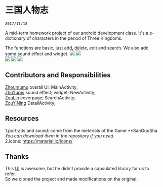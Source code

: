# 三国人物志
`2017/11/18`

A mid-term homework project of our android development class.
It's a e-dictionary of characters in the period of Three Kingdoms.

The functions are basic, just add, delete, edit and search. We also add some sound effect and widget.
![](https://github.com/ZhuYupei/Android_MidProject/readme_image/1.PNG)  ![](https://github.com/ZhuYupei/Android_MidProject/readme_image/2.PNG)  
![](https://github.com/ZhuYupei/Android_MidProject/readme_image/3.PNG)  ![](https://github.com/ZhuYupei/Android_MidProject/readme_image/4.PNG)
![](https://github.com/ZhuYupei/Android_MidProject/readme_image/5.PNG)  

## Contributors and Responsibilities

[Zhoumumu](https://github.com/zhoumumu) overall UI; MainActivity;  
[ZhuYupei](https://github.com/ZhuYupei) sound effect; widget; NewActivity;  
[ZouLin](https://github.com/Celine00) coverpage; SearchActivity;  
[ZouYiNing](https://github.com/Eileen101) DetailActivity;

## Resources
1.portraits and sound: come from the meterials of the Game **SanGuoSha.  
_You can download them in the repository if you need._  
2.icons: https://material.io/icons/

## Thanks
This [UI](https://github.com/xmuSistone/ViewpagerTransition) is awesome, but he didn't provide a capsulated library for us to refer.  
So we cloned the project and made modifications on the original.